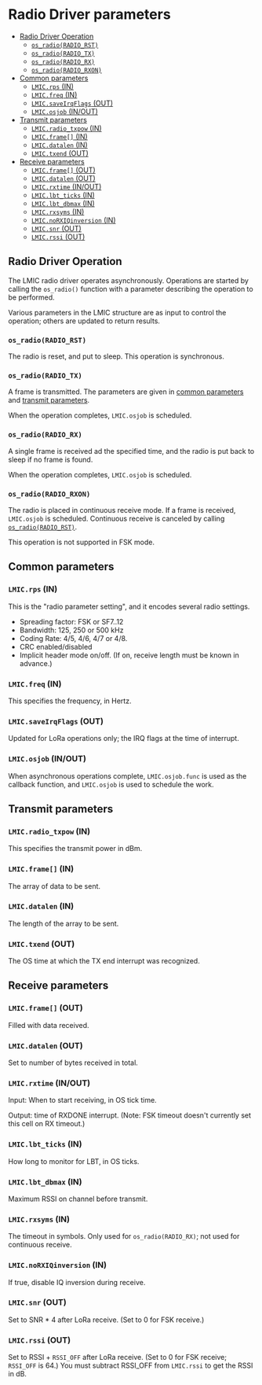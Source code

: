 # Radio Driver parameters

<!--
  This TOC uses the VS Code markdown TOC extension AlanWalk.markdown-toc.
  We strongly recommend updating using VS Code, the markdown-toc extension and the
  bierner.markdown-preview-github-styles extension. Note that if you are using
  VS Code 1.29 and Markdown TOC 1.5.6, https://github.com/AlanWalk/markdown-toc/issues/65
  applies -- you must change your line-ending to some non-auto value in Settings>
  Text Editor>Files.  `\n` works for me.
-->
<!-- markdownlint-disable MD033 MD004 -->
<!-- markdownlint-capture -->
<!-- markdownlint-disable -->
<!-- TOC depthFrom:2 updateOnSave:true -->

- [Radio Driver Operation](#radio-driver-operation)
	- [`os_radio(RADIO_RST)`](#os_radioradio_rst)
	- [`os_radio(RADIO_TX)`](#os_radioradio_tx)
	- [`os_radio(RADIO_RX)`](#os_radioradio_rx)
	- [`os_radio(RADIO_RXON)`](#os_radioradio_rxon)
- [Common parameters](#common-parameters)
	- [`LMIC.rps` (IN)](#lmicrps-in)
	- [`LMIC.freq` (IN)](#lmicfreq-in)
	- [`LMIC.saveIrqFlags` (OUT)](#lmicsaveirqflags-out)
	- [`LMIC.osjob` (IN/OUT)](#lmicosjob-inout)
- [Transmit parameters](#transmit-parameters)
	- [`LMIC.radio_txpow` (IN)](#lmicradio_txpow-in)
	- [`LMIC.frame[]` (IN)](#lmicframe-in)
	- [`LMIC.datalen` (IN)](#lmicdatalen-in)
	- [`LMIC.txend` (OUT)](#lmictxend-out)
- [Receive parameters](#receive-parameters)
	- [`LMIC.frame[]` (OUT)](#lmicframe-out)
	- [`LMIC.datalen` (OUT)](#lmicdatalen-out)
	- [`LMIC.rxtime` (IN/OUT)](#lmicrxtime-inout)
	- [`LMIC.lbt_ticks` (IN)](#lmiclbt_ticks-in)
	- [`LMIC.lbt_dbmax` (IN)](#lmiclbt_dbmax-in)
	- [`LMIC.rxsyms` (IN)](#lmicrxsyms-in)
	- [`LMIC.noRXIQinversion` (IN)](#lmicnorxiqinversion-in)
	- [`LMIC.snr` (OUT)](#lmicsnr-out)
	- [`LMIC.rssi` (OUT)](#lmicrssi-out)

<!-- /TOC -->
<!-- markdownlint-restore -->
<!-- Due to a bug in Markdown TOC, the table is formatted incorrectly if tab indentation is set other than 4. Due to another bug, this comment must be *after* the TOC entry. -->

## Radio Driver Operation

The LMIC radio driver operates asynchronously. Operations are started by calling the `os_radio()` function with a parameter describing the operation to be performed.

Various parameters in the LMIC structure are as input to control the operation; others are updated to return results.

### `os_radio(RADIO_RST)`

The radio is reset, and put to sleep. This operation is synchronous.

### `os_radio(RADIO_TX)`

A frame is transmitted. The parameters are given in [common parameters](#common-parameters) and [transmit parameters](#transmit-parameters).

When the operation completes, `LMIC.osjob` is scheduled.

### `os_radio(RADIO_RX)`

A single frame is received ad the specified time, and the radio is put back to sleep if no frame is found.

When the operation completes, `LMIC.osjob` is scheduled.

### `os_radio(RADIO_RXON)`

The radio is placed in continuous receive mode. If a frame is received, `LMIC.osjob` is scheduled. Continuous receive is canceled by calling [`os_radio(RADIO_RST)`](#os_radioradio_rst).

This operation is not supported in FSK mode.

## Common parameters

### `LMIC.rps` (IN)

This is the "radio parameter setting", and it encodes several radio settings.

- Spreading factor: FSK or SF7..12
- Bandwidth: 125, 250 or 500 kHz
- Coding Rate: 4/5, 4/6, 4/7 or 4/8.
- CRC enabled/disabled
- Implicit header mode on/off. (If on, receive length must be known in advance.)

### `LMIC.freq` (IN)

This specifies the frequency, in Hertz.

### `LMIC.saveIrqFlags` (OUT)

Updated for LoRa operations only; the IRQ flags at the time of interrupt.

### `LMIC.osjob` (IN/OUT)

When asynchronous operations complete, `LMIC.osjob.func` is used as the callback function, and `LMIC.osjob` is used to schedule the work.

## Transmit parameters

### `LMIC.radio_txpow` (IN)

This specifies the transmit power in dBm.

### `LMIC.frame[]` (IN)

The array of data to be sent.

### `LMIC.datalen` (IN)

The length of the array to be sent.

### `LMIC.txend` (OUT)

The OS time at which the TX end interrupt was recognized.

## Receive parameters

### `LMIC.frame[]` (OUT)

Filled with data received.

### `LMIC.datalen` (OUT)

Set to number of bytes received in total.

### `LMIC.rxtime` (IN/OUT)

Input: When to start receiving, in OS tick time.

Output: time of RXDONE interrupt. (Note: FSK timeout doesn't currently set this cell on RX timeout.)

### `LMIC.lbt_ticks` (IN)

How long to monitor for LBT, in OS ticks.

### `LMIC.lbt_dbmax` (IN)

Maximum RSSI on channel before transmit.

### `LMIC.rxsyms` (IN)

The timeout in symbols. Only used for `os_radio(RADIO_RX)`; not used for continuous receive.

### `LMIC.noRXIQinversion` (IN)

If true, disable IQ inversion during receive.

### `LMIC.snr` (OUT)

Set to SNR * 4 after LoRa receive. (Set to 0 for FSK receive.)

### `LMIC.rssi` (OUT)

Set to RSSI + `RSSI_OFF` after LoRa receive. (Set to 0 for FSK receive; `RSSI_OFF` is 64.) You must subtract RSSI_OFF from `LMIC.rssi` to get the RSSI in dB.
